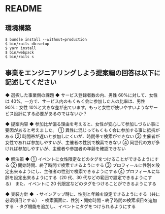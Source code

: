# README

## 環境構築

```
$ bundle install --without=production
$ bin/rails db:setup
$ yarn install
$ bin/webpack
$ bin/rails s
```

## 事業をエンジニアリングしよう提案編の回答は以下に記述してください

◆ 選択した事業側の課題 ◆
サービス登録者数の内、男性 60%に対して、女性は 40%。一方で、サービス内のもくもく会に参加した人の比率は、男性 90%：女性 10%と大きな差が出ています。もっと女性が使いやすいようなサービス設計にする必要があるのではないか？

◆ 提案内容 ◆
参加比が偏る理由を考えると、女性が安心して参加しづらい事に要因があると考えました。
① 異性に混じってもくもく会に参加する事に抵抗がある
② 時間帯が遅いと参加しにくいが、時間帯で検索ができない
③ 主催者が女性であれば参加しやすいが、主催者の性別で検索できない
④ 同世代の方が多ければ参加しやすいが、主催者や参加者の年齢を確認できない

◆ 解決策 ◆
① イベントに女性限定などのタグをつけることができるようにする
② 開始時間、終了時間で検索できるようにする
③ プロフィールに性別を設定出来るようにし、主催者の性別で検索できるようにする
④ プロフィールに年齢を設定出来るようにする（20 代、30 代などの範囲で設定できるようにする）
また、イベントに 20 代限定などのタグをつけることができるようにする

◆ 実装方針 ◆
・サインアップ時に、性別と年齢を設定できるようにする（共に必須項目とする）
・検索画面に、性別・開始時間・終了時間の検索項目を追加する
・タグ機能を追加し、イベントにタグをつけられるようにする

